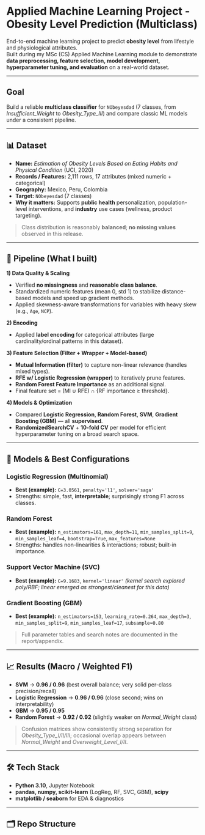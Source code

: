 # Applied Machine Learning Project - Obesity Level Prediction (Multiclass)
End-to-end machine learning project to predict **obesity level** from lifestyle and physiological attributes.  
Built during my MSc (CS) Applied Machine Learning module to demonstrate **data preprocessing, feature selection, model development, hyperparameter tuning, and evaluation** on a real-world dataset.

---

## Goal
Build a reliable **multiclass classifier** for `NObeyesdad` (7 classes, from *Insufficient_Weight* to *Obesity_Type_III*) and compare classic ML models under a consistent pipeline.

---

## 📊 Dataset
- **Name:** *Estimation of Obesity Levels Based on Eating Habits and Physical Condition* (UCI, 2020)  
- **Records / Features:** 2,111 rows, 17 attributes (mixed numeric + categorical)  
- **Geography:** Mexico, Peru, Colombia  
- **Target:** `NObeyesdad` (7 classes)  
- **Why it matters:** Supports **public health** personalization, population-level interventions, and **industry** use cases (wellness, product targeting).

> Class distribution is reasonably **balanced**; **no missing values** observed in this release.

---

## 🔧 Pipeline (What I built)
**1) Data Quality & Scaling**
- Verified **no missingness** and **reasonable class balance**.
- Standardized numeric features (mean 0, std 1) to stabilize distance-based models and speed up gradient methods.
- Applied skewness-aware transformations for variables with heavy skew (e.g., `Age`, `NCP`).

**2) Encoding**
- Applied **label encoding** for categorical attributes (large cardinality/ordinal patterns in this dataset).

**3) Feature Selection (Filter + Wrapper + Model-based)**
- **Mutual Information (filter)** to capture non-linear relevance (handles mixed types).
- **RFE w/ Logistic Regression (wrapper)** to iteratively prune features.
- **Random Forest Feature Importance** as an additional signal.
- Final feature set = (MI ∪ RFE) ∩ {RF importance ≥ threshold}.

**4) Models & Optimization**
- Compared **Logistic Regression**, **Random Forest**, **SVM**, **Gradient Boosting (GBM)** — all **supervised**.
- **RandomizedSearchCV** + **10-fold CV** per model for efficient hyperparameter tuning on a broad search space.

---

## 🧪 Models & Best Configurations

### Logistic Regression (Multinomial)
- **Best (example):** `C=3.0561`, `penalty='l1'`, `solver='saga'`
- Strengths: simple, fast, **interpretable**; surprisingly strong F1 across classes.

### Random Forest
- **Best (example):** `n_estimators=161`, `max_depth=11`, `min_samples_split=9`, `min_samples_leaf=4`, `bootstrap=True`, `max_features=None`
- Strengths: handles non-linearities & interactions; robust; built-in importance.

### Support Vector Machine (SVC)
- **Best (example):** `C=9.1683`, `kernel='linear'`  *(kernel search explored poly/RBF; linear emerged as strongest/cleanest for this data)*

### Gradient Boosting (GBM)
- **Best (example):** `n_estimators=153`, `learning_rate=0.264`, `max_depth=3`, `min_samples_split=9`, `min_samples_leaf=17`, `subsample≈0.80`

> Full parameter tables and search notes are documented in the report/appendix.

---

## 📈 Results (Macro / Weighted F1)
- **SVM** → **0.96 / 0.96** (best overall balance; very solid per-class precision/recall)
- **Logistic Regression** → **0.96 / 0.96** (close second; wins on interpretability)
- **GBM** → **0.95 / 0.95**
- **Random Forest** → **0.92 / 0.92** (slightly weaker on *Normal_Weight* class)

> Confusion matrices show consistently strong separation for *Obesity_Type_I/II/III*; occasional overlap appears between *Normal_Weight* and *Overweight_Level_I/II*.

---

## 🛠 Tech Stack
- **Python 3.10**, Jupyter Notebook  
- **pandas, numpy, scikit-learn** (LogReg, RF, SVC, GBM), **scipy**  
- **matplotlib / seaborn** for EDA & diagnostics

---

## 🗂 Repo Structure
